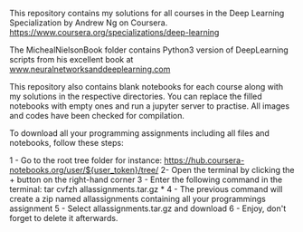 This repository contains my solutions for all courses in the Deep Learning Specialization by Andrew Ng on Coursera.
https://www.coursera.org/specializations/deep-learning

The MichealNielsonBook folder contains Python3 version of DeepLearning scripts from his excellent book at 
www.neuralnetworksanddeeplearning.com

This repository also contains blank notebooks for each course along with my solutions in the respective directories.
You can replace the filled notebooks with empty ones and run a jupyter server to practise.
All images and codes have been checked for compilation.

To download all your programming assignments including all files and notebooks, follow these steps:

1 - Go to the root tree folder for instance: https://hub.coursera-notebooks.org/user/${user_token}/tree/
2-  Open the terminal by clicking the + button on the right-hand corner
3 - Enter the following command in the terminal: 
    tar cvfzh allassignments.tar.gz *
4 - The previous command will create a zip named allassignments containing all your programmings assignment
5 - Select allassignments.tar.gz and download
6 - Enjoy, don't forget to delete it afterwards.
